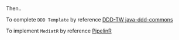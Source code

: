 Then..

To complete `DDD Template` by reference [DDD-TW java-ddd-commons](https://github.com/ddd-tw/java-ddd-commons/tree/master)

To implement `MediatR` by reference [PipelinR](https://github.com/sizovs/PipelinR#alternatives)